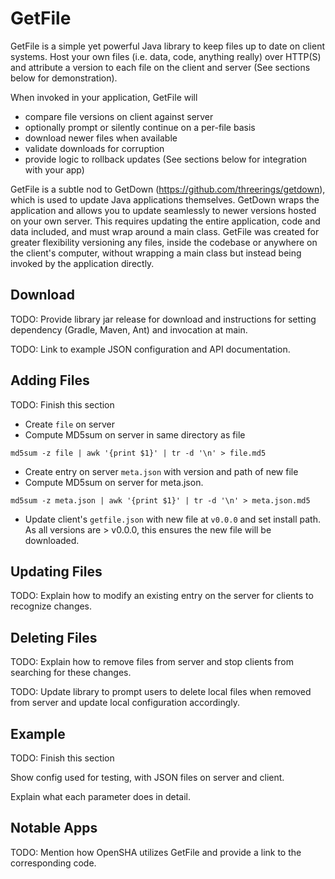 # GetFile

GetFile is a simple yet powerful Java library to keep files up to date on client systems.
Host your own files (i.e. data, code, anything really) over HTTP(S) and attribute a version to each file on the client and server (See sections below for demonstration).


When invoked in your application, GetFile will
* compare file versions on client against server
* optionally prompt or silently continue on a per-file basis
* download newer files when available
* validate downloads for corruption
* provide logic to rollback updates (See sections below for integration with your app)


GetFile is a subtle nod to GetDown (https://github.com/threerings/getdown), which is used to update Java applications themselves. GetDown wraps the application and allows you to update seamlessly to newer versions hosted on your own server. This requires updating the entire application, code and data included, and must wrap around a main class. GetFile was created for greater flexibility versioning any files, inside the codebase or anywhere on the client's computer, without wrapping a main class but instead being invoked by the application directly.


## Download
TODO: Provide library jar release for download and instructions for
      setting dependency (Gradle, Maven, Ant) and invocation at main.
      
TODO: Link to example JSON configuration and API documentation.


## Adding Files
TODO: Finish this section
* Create `file` on server
* Compute MD5sum on server in same directory as file
```
md5sum -z file | awk '{print $1}' | tr -d '\n' > file.md5
```
* Create entry on server `meta.json` with version and path of new file
* Compute MD5sum on server for meta.json.
```
md5sum -z meta.json | awk '{print $1}' | tr -d '\n' > meta.json.md5
```
* Update client's `getfile.json` with new file at `v0.0.0` and set install path.
  As all versions are > v0.0.0, this ensures the new file will be downloaded.

## Updating Files
TODO: Explain how to modify an existing entry on the server for clients to recognize changes.

## Deleting Files
TODO: Explain how to remove files from server and stop clients from searching for these changes.

TODO: Update library to prompt users to delete local files when removed from server and update local configuration accordingly.

## Example
TODO: Finish this section

Show config used for testing, with JSON files on server and client.

Explain what each parameter does in detail.

## Notable Apps
TODO: Mention how OpenSHA utilizes GetFile and provide a link to the corresponding code.
